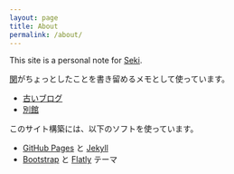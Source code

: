 ```yaml
---
layout: page
title: About
permalink: /about/
---
```


This site is a personal note for <a href="https://scholar.google.com/citations?user=Gs_ABawAAAAJ">Seki</a>.

<a href="http://www.amazon.co.jp/-/e/B00ADGVC1W">関</a>がちょっとしたことを書き留めるメモとして使っています。

<ul>
<li><a href="http://seki.sblo.jp/">古いブログ</a></li>
<li><a href="http://researchmap.jp/sekik/%E3%83%96%E3%83%AD%E3%82%B0/">別館</a></li>
</ul>

このサイト構築には、以下のソフトを使っています。
<ul>
<li><a href="https://pages.github.com/">GitHub Pages</a> と <a href="http://jekyllrb.com/">Jekyll</a></li>
<li><a href="http://builtwithbootstrap.com/">Bootstrap</a> と <a href="http://bootswatch.com/flatly/">Flatly</a> テーマ</li>
</ul>

